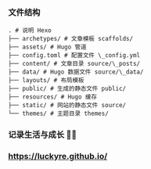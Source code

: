 ### 文件结构

```
. # 说明 Hexo
├── archetypes/ # 文章模板 scaffolds/
├── assets/ # Hugo 管道
├── config.toml # 配置文件 \_config.yml
├── content/ # 文章目录 source/\_posts/
├── data/ # Hugo 数据文件 source/\_data/
├── layouts/ # 布局模板
├── public/ # 生成的静态文件 public/
├── resources/ # Hugo 缓存
├── static/ # 网站的静态文件 source/
└── themes/ # 主题目录 themes/

```

### 记录生活与成长 :rocket::rocket:

### https://luckyre.github.io/
